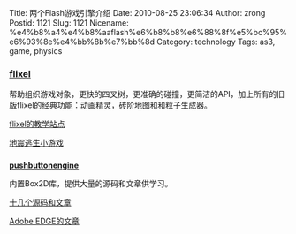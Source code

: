 Title: 两个Flash游戏引擎介绍
Date: 2010-08-25 23:06:34
Author: zrong
Postid: 1121
Slug: 1121
Nicename: %e4%b8%a4%e4%b8%aaflash%e6%b8%b8%e6%88%8f%e5%bc%95%e6%93%8e%e4%bb%8b%e7%bb%8d
Category: technology
Tags: as3, game, physics

### [**flixel**](http://flixel.org/)

[](http://flixel.org/)<span><span>帮助组织游戏对象，更快的四叉树，更准确的碰撞，更简洁的API，加上所有的旧版flixel的经典功能：动画精灵，砖阶地图和和粒子生成器。</span></span>

[flixel的教学站点](http://www.flashgamedojo.com/)

[地震逃生小游戏](http://adamatomic.com/canabalt/mega/)

### [](http://adamatomic.com/canabalt/mega/)  
[**pushbuttonengine**](http://pushbuttonengine.com/)

内置Box2D库，提供大量的源码和文章供学习。

[十几个源码和文章](http://www.brighthub.com/hubfolio/matthew-casperson/blog/archive/2010/01/06/pushbutton-engine-tutorials.aspx)

[Adobe
EDGE的文章](http://www.adobe.com/newsletters/edge/august2010/articles/article6/index.html?trackingid=HRTDN)

